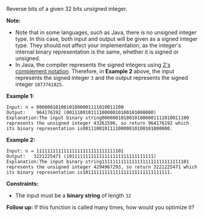 Reverse bits of a given 32 bits unsigned integer.

**Note:**

- Note that in some languages, such as Java, there is no unsigned integer type. In this case, both input and output will be given as a signed integer type. They should not affect your implementation, as the integer's internal binary representation is the same, whether it is signed or unsigned.
- In Java, the compiler represents the signed integers using [2's complement notation](https://en.wikipedia.org/wiki/Two%27s_complement). Therefore, in **Example 2** above, the input represents the signed integer `3` and the output represents the signed integer `1073741825`.

**Example 1:**

```
Input: n = 00000010100101000001111010011100
Output:    964176192 (00111001011110000010100101000000)
Explanation:The input binary string00000010100101000001111010011100 represents the unsigned integer 43261596, so return 964176192 which its binary representation is00111001011110000010100101000000.

```

**Example 2:**

```
Input: n = 11111111111111111111111111111101
Output:   3221225471 (10111111111111111111111111111111)
Explanation:The input binary string11111111111111111111111111111101 represents the unsigned integer 4294967293, so return 3221225471 which its binary representation is10111111111111111111111111111111.

```

**Constraints:**

- The input must be a **binary string** of length `32`

**Follow up:** If this function is called many times, how would you optimize it?